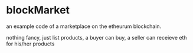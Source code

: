 # blockMarket
an example code of a marketplace on the etheurum blockchain. 

nothing fancy, just list products, a buyer can buy, a seller can receieve eth for his/her products
